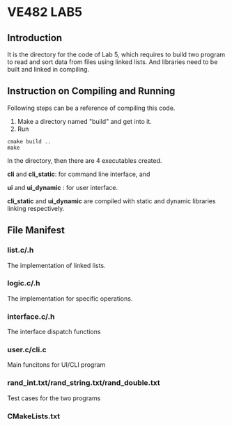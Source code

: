 # VE482 LAB5

## Introduction

It is the directory for the code of Lab 5, which requires to build two program to read and sort data from files using linked lists. And libraries need to be built and linked in compiling.

## Instruction on Compiling and Running

Following steps can be a reference of compiling this code.

1. Make a directory named "build" and get into it.
2. Run 

```shell
cmake build ..
make
```

In the directory, then there are 4 executables created. 

**cli** and **cli_static**: for command line interface, and 

**ui** and **ui_dynamic** : for user interface. 

**cli_static** and **ui_dynamic** are compiled with static and dynamic libraries linking respectively.

## File Manifest

### list.c/.h

The implementation of linked lists. 

### logic.c/.h

The implementation for specific operations. 

### interface.c/.h

The interface dispatch functions

### user.c/cli.c

Main funcitons for UI/CLI program

### rand_int.txt/rand_string.txt/rand_double.txt

Test cases for the two programs

### CMakeLists.txt